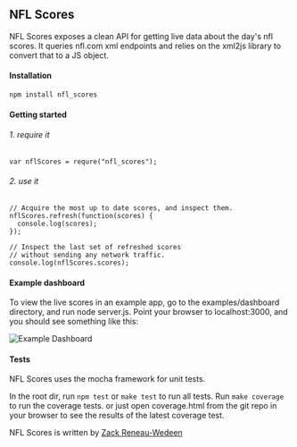 ## NFL Scores
NFL Scores exposes a clean API for getting live data about the day's nfl scores. It queries nfl.com xml endpoints and relies on the xml2js library to convert that to a JS object.

#### Installation

    npm install nfl_scores

#### Getting started

###### 1. require it

    var nflScores = requre("nfl_scores");

###### 2. use it

    // Acquire the most up to date scores, and inspect them.
    nflScores.refresh(function(scores) {
      console.log(scores);
    });

    // Inspect the last set of refreshed scores
    // without sending any network traffic.
    console.log(nflScores.scores);

#### Example dashboard
To view the live scores in an example app, go to the examples/dashboard directory, and run node server.js. Point your browser to localhost:3000, and you should see something like this:

![Example Dashboard](http://github.com/zackrw/this_img.png)

#### Tests
NFL Scores uses the mocha framework for unit tests.

In the root dir, run `npm test` or `make test` to run all tests.
Run `make coverage` to run the coverage tests. or just open coverage.html from the git repo in your browser to see the results of the latest coverage test.

NFL Scores is written by [Zack Reneau-Wedeen](http://zackrw.com)
